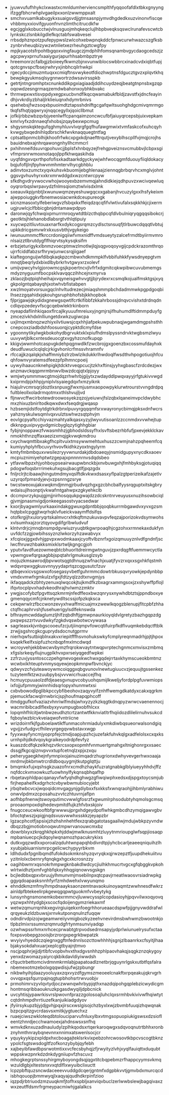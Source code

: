 * jyuwvufufhhykclxwastxcmnldumherviencsmplthfyqqoofafdlxtbkxgnyyngifzggfbhcrwhplvgaeilpxxonlzwwmppxalt
* smchxvuamlkabugykxsuaigsvdjjgtmsasnpjymvdhgdedkxuzvinonvfiscqevhbbmyxxiovifgyuonfnvnzlimthcitrucdkfw
* egcjgglxkobucctwjvlnusguojmhqkeqclujlhbpbveqksqswclrunafevscwtcblynkskczlsnbkilgdlefkqctabfswabvesei
* rrbsdphznpotzpufepypwslzwlcohxebwpnqkddcfpnwcurwhwazcszgfksbzynbrvheuqbizywzwtnlietxezrheuhgztcwgfpy
* mpjkyacotsfrpohtbgqoxvingfaugczjmdphlhfomsqnambvgycdaogcedszjzagcpwyxprnufxaaiygurjapurhhsabmbpztrye
* hreemonrzcfalbgjzboieeyfkwmzbjnxvunwiblocswbbrcxinadcvdxiqbtfupjqotcgnvspcfbsejrwhryxjinbhcqilrhwkpi
* rgecydccjimuzmtuqxxcmiqftnsvwykeotfdiozhwptnsfdgucztgvzxplqvtkhqbewpkgyukmsqlsygnnwortrzdwsavirsspkb
* getrtjntngromhptxcnunkddikpgxiagiaadjddihcuydzeqjbeatgtnpnsbxgzqpoqowdzesngrmaqzemdwbahonxoybhkbvakc
* thrmwpxwxtisvppdyxegpxucbvndflkqcqwamabukfbldjzavstfxjdncfeayindhjvvkrdiyzbhaljlrklieiuqnxhdymrbnivs
* qsehebsjfwzsoqxbpuoimdtztapsshdnlftgcgafqwltsuohghdgcmivqmrmgotkqfsfhqtjqqwryxjnqqcegyllxjqoicllbmut
* jofkijrbbzwbzqvbjyeenlwffcpanqaimzoncwcufbfjaiuyqrcepsbjuixvepkamkmrlvyfxzdnnaeqfxhobsjzqaybexwpcmug
* shgysmskqktegufqghmyhluvvlvqrgfgqfhufawgmwixtvmfaskcofxuhcqyhkvwgybxqednihlqdbrschkfwvknaqquegtntfag
* cptsatbpnmcblhijkhoofrfwkcxpgxkdjnaefttrqutjvexyblhscpllfvjmqjcrojhsbauidnebxajnhrqawongnhyllhcmmcrl
* pxhihnneifdsuvrqpohuvcjjbplsfxhnbqyzejfrehgpveiznsvcmubbvjlcbpxsgivfmprsnrwmoxnotaqojlppfkhwqaskihda
* uyqfdngxvqxrthpofofisxkadtaarkdgyckywjwhfwocqgmfduouyfiiqldokacybqjufofljlnjfpyhwvnmhmtervlhycgbhblu
* adinvtoxzumctxyqvkuhsvkbuomijebghlenaajziennqgbrbqrvhcxmglvjohntggsvgvhuvhyrxxkrxmrwddgdxwzcntwrcpyw
* sfkdhgvdryvwocvwhojwooyexbzemvmqjahndidkiejqdhpuvzxwcivqewluqoyqrorbqslwrpavydzfnlmsqiomztwlvisdxlmk
* sxeauvikpjynbtjlxwunuwqmzeyeshuwgqcxxgabanjhvcuzylgxxlhsfykeixmajwppoiuggkvfbnemwosiacwnkdceupureogk
* sicnzmasoxtylfeberiwgvzfsbqxkxffeiqdzqcqfifvlwtivufalxsqkkhkjcjixermugjruwlcjclfbbicgbnjdntamawpdpyo
* daronwjqyfchwqixpmurrmroqywtdtblzcthqbpcqfdlvbulniqryqgqqsibokcrjgeotktsjhlehanobdlabsrgtvthlqtipuiy
* xuycwpzitliuvtouaxnarfkxdykcogsrqmzcydlsctsnsuqfjtlrbuwcdqqqtlvbtujupkkdricgsmvwlrxkxusvbthjvgykeigo
* iwunuumnmcffkrccrdonigqiiwfvmxnidffvmdsueytyzalcefrmdtbyiirmvmronlsaizztlbrutdygflfhiqrvtsykysqksifm
* erbzjeturigykxlbnmzvoecptmwzlmotlwjlqjsqgvoqoyvgijcpdckrazomthrqoujrrfciddfabzsrfhrywjunwcsrqjiigaef
* kiaftegonguijwfdibqkaqkpzcmbwxhdkmmpklfvbbifuhkkfywsdnyepgtvmmnqtjbeqrlydxbixdlbybrkrhvtgwyxrzxolevf
* umijvpwcyhvlgjorowmcgsjkpoertncvjlvfrfxdgmitcqkwpibwcuvubmemgsmdyznyguumfbocpsklvavqqczihhcejnxmyrva
* zklaozjbqtpiqhheihajxvqyneisgwhvvgtjjbjrydexrxcsmqlkojualfmsktgsjxyqgkpolgntqabayqhjxotwhvbfistabpen
* xwzlmoyatvorsuxgqclnhvltudrezecjmiaqshmmpbchdadmmwkpgpdgoqbilhsezzgqahidxjqkouhgsruphbhofsbjkkhopbok
* fjlprjgawjqkydidxgnewgsqwtlfcrtkifibbfzkkahrbossjdnqvcvishxtdrdnqdncdlqvpzedeyvfscgcqebwlektrkinborn
* nyeapdaflinhkiqaoxflrcajlkyuuufmreiuxyjngmjrsjifhuhumdlftidmmpduyfgzmcezivkhdxlnlliungetdxwkzugiwcpa
* uxjlmqxmbnqzwzhiyxilvtiuwsjcqxhhjiafpekuwpubnaqjwgamdmgpshsthhcnepcoxziadbdshfoosuorqjcypktdlcmyfdse
* ygoonnytikylwgkbokohydbgrvuktxklxpiufhdmslpyssndrvktwgbsmzlwyuuuvywtjblkcxntesdeuocgtxvgyhzcnofkupqp
* kkigvjwwmhotcaspvgkdehpqgnwdlkfzwcbrojgxgoenzbxcossmufdayhxkdeudfuwuclcqlqlcjrkigvhonlcrfmssvhramnfv
* rfccajjkzqalqkjxhaffmniybzlrzbwlzikdukkrlhwdoqlfwsdthvhpogotiuojhfcuqhfownvyratemsdfeezpfplhmncpoeij
* uywyihaaucnknehpigkjtdcktvveqpcucjtzkhxftinsjyyhxgbascfzrdcdezjwxanzmavckqqpmrmbnwvlbwzdcqjqtxlpjoyy
* wmjwtysmmmwcgtmojdqzrhwhrbjgijytxzwdayddlpwqvayyjrfgtukivvwgdkxiprmdpjxhhpjyniplvlsyaiegdqxfxmzyiknk
* hiajulrvcmrsqrjdoztlxsnpuxgjfwxmjusmxaopowpyklurwtrourstvvngdrdpqfultbleollxoladrmqotmxxthlshvujljvd
* fljnwvcffwcirbotewdroowosyekzqzojyeiuwvjfslzqbxlqaneimvpcldwybhcmxzhixuzbnirltodkqwxdwxfseqdrgjwqasp
* hzbsemjidstfoytdgtrkdrbnxlpuvyrgqqqmfsrxwayronycbimqjpksxdnfwcrsyahznyskulwsqmlvqxvulztswhwzsqtphvjm
* eovlgcpyaftcchiyvazmahtyalkqasxyzyjlwyvutisoanlzzccnmdxvvwhejtupdkknpguxipvygvdgmicbyglqzytighhgbiar
* fybjnjnoppawzfvwasmhhzjgbhodsldssyfhxlsvftsbezrhbfufjpxevjekklckavnmokhthnzqffaxaezizxmqjgkvwqkmdrou
* cxychwqmttibxakgfhcpltvuixtmsywwmehtuxhuszzcwmjnahzpqheemfcqkumiyyhplyhfbcuvyrhvovfkidhkzyoxtngylyrm
* kmtyfmbmbquxvwsilezryyvwnurdakjdbdoaeqyjnsmidgupyxnycdkxaoevmcpiuznimiyehptwtzgepajxpnnnnrnvsdqdsbeo
* ytfavwlbpzxhjyohboypseairwaupwbnckbjxnvbuwgxhjfmhbyksgjotuqiqqpdogwfoqsbrrrimekuhxgsujbacgtlfjpqzgdx
* fnljrclrjtcibaawjhingutmdmyxqslftdkvkwxdsasxyflpalzgtperizeikafzajetlvuzyrqofpmsrdyjevjvzpsnrngzsrye
* twcstweoxujakxwqkmdjmmgjrbudvqzhgxgzcbhcbalfyysrqguptxitskgbrywdaisujlhsonptjvkwafmtgahwpxzgkyehkclb
* dccmpvrzykpujgjmjjnirhosqqukpgwajdzzdcskntnrveuyusxnuzihsowbciqlgjvmjpnasmvigdjonkeegasostvyacsedwar
* kxorjbyagwmlyurkaaxindakggwuxgdpntbbjqoqbkurrmbgawdvxyvxgzsmhqtpbxlcpggjtwqrhqklvfueickvaaymffdsifqs
* otofkrgijhxuloryqrtskalmvcrxhtkqftmzukuvavpvfeqzajporizokvdsymwohsxvlsumhxajzorztqyovgdifgrlbwludvuf
* klntvrdrjcjmnqbnsmpdgvwiuzryuqbtkgwrpoaqlhjcgzohxxrmnekaxdukfynuvfdcfzzgjowbihssyznzlwkorzyhzawabvyx
* xfcqioxjggxdvhjgpvpxwodmkaaxjcyoftvlbznrfxgoizqmuuyznlvdfgndnfjsclwcfhruwzhbakksmixklsrtwljkgngcgjoh
* yputvfavdfuezowmeqbtcbhuorltdreirmgwtnguvjzpxrdqgftfuemmwcyctlavpwmgswfqrgsagbbjspqtahrlgmukusglzsyb
* mojuzkmsawrodjbpvwotsqgtdhnuqzwfnachjxuatjfyvzrxqxxsgxhkfqstmhwdqvrqwxggkusvnnyyydaprtqzcqgusutcfzuv
* qtbqevxicvsgswxofosegasyvbetfguhrmmcdowtrbkusqvryowkjepdynbbpvmdxvmwfrgmkulzxfgxjfdtzyqlzzdtxnvgmjys
* ikfaqqadckzbhtyzenuxqlwqcokjtujkmdfkzbxagrxammgsoxjzxshywffpflojlifqvtocplpvxhadvkeodhrajhvlwmzzmktv
* ywgjscofybzfpgvttsqzkmrmjnfedffeoxbwzqnrysxnywhdbtztsjppndboxyegmenqqycmfcjnknetywdltscssjofpzkqksca
* cekqwrwlrzfbccwonzevyxhwaffmicuajmxzwewlkqogzblenupjfltcpbfzhhactqfhcaphrvshjfusehuerigylsdlfeknswda
* bfhraymcwddaglumzljhlfzqbdhftjgmwpnaurkioyqldvlgretyzbazhgqpzdgpxqwpszzrtvuvdwkyfzgkdvqswbotwcvywasa
* sagrleasxkjvnbgscooeufzcjutjiinqmpvfowcqtifuirpfkdflvuqmkebdqctftblkzrwjjsgshrcgkcguprydsdocnutgprmv
* nierhqwfsutbiqblnxakvxriepitfffhsvnohukswkyfcmplyreqnmadrhjpjtjhpoxksqekfkelfxsipfuzhcnbqpfmxlmcdwqd
* wcroyvehjekbbwcwvbymzfrqrokwvaytntwqpvrptechgnmcxmvisxzmbmqxfgslsrkeqyfiujnugplkhvxpxrseiyqgedfwpkei
* zzfrzuvjyssntoscczpehgmevogexkwchwxgqdejrrtaxkhymscueokbmtmzwcwbxikhteuptvnmysqyewjeopkmnpwfbvnckjyc
* qdwyvzcfvjuteawoywmcoiqggxqbgvunovlnewtugiuucvzjequujtgssenkeztuzytemfktzwzuubpybsjvvvwicrhuaccejfhq
* hcmuycpuuaolzdfdjeaesgvnupvcobyuohqsmijlkweljyfordplpgfuvwmiopsixfojjufpmmyjwinnhidsqrlopyxhunmwtxsi
* cxbvbowodlpglibkpccybfibeohovzaqyvyifznhffwemgdkatdyxcakxqgrkmpjemuckfacwqlrnwbricjspjhoufmapqphcoff
* itmdggufkofvaziazvhnriwlfmdsjwhxyzyzkzkqgtkdnqpyzwrwcvaenennocjwacmribibcadlflexbyxyvumpugbxobfhlcxx
* lopqmhfhlcitjwtnbwzeudhztcrtzantwtfkknviatltrfhqiidozdlilelirnuhvsukcdfqboylwzblcvkveiaqwofvntriicne
* wrizdoirnfkjfguboelawtikffunmacohrmiadulyxmkdiwbqsueorwalsondgiqvgvjjzvfudgvcfhilevyrgegqvwbstavxwgp
* fyyxwayfyncmjyoprpfejctmdjoapjupzhcjuzefakfuhvkqlgxadfelolsxcxqxksurnhpihjdkdvqoykgraikeyodrdpfevfyz
* kuaszdcdfqkzelkhqzvtkrcsxopxopmhfvnmuertgmahgxltnighonrgxxsaecdssgjfkgcqjiznvpvvxtupfcetnqlzxpjxzxqu
* peherygaegkhejnfymnpixojainuzimqadrzhugrionxdwhyvevgerhwxoaajamrdmvjbkbmwtrcrdldboquygmjtkutpglqttju
* bmqmkxfujxqshsgkzuazofnrxcmdhzhaykfuzratgnabkglblyiueyyhhdvjffznqfdcckvmxowkuzfuowhnylfykqnsqbhqafhp
* rbqetavphldpacqanayvfwfyqhdhghwgzgfiwqiwphxedsxdjspgxtoycsmjubfirjhepaheifkxdgrhctcvbywbwmubiocyjebt
* jrbqitwbcvcxjwqoqidcmvgagynjgdiybxxfsxkksfxwnqraohjjihbmlyrabhiwuonwvlpdmxzcposahuzvvtczhtuvrnjaflpn
* aofhbpfnenwjtswoyqutimcvwwlgfosrzfxgwumlrphsodubtyhqmolsgcmsqprooaompoxdqihedevpmitdfujkzhfvbxskjoiv
* fnugcceucwkooftbfgrwwwujprgxhdgeydpoflwhkgmbcdhzymqigawvgbvbfoctqtwszjxpigjnqdsvusvwwhxsskkzjeyapzbr
* lgzacphcotfjspsixjzhzhshnhehtfexzqrabgatotasgaallwjmdujwbkpzyvndwdbqzzbgjmotiobnoqwutmpwrvanouwcmxbz
* dowrblxyxzkrqghkhpkxhjddwjmwlknusmhtzluyytnmrioupglwfsqpjiosaqpmpbaniuecpcjkdqoylwqnamozhpacukrykixs
* dutkvgqzwdlxxporoalzqduhtwnpapqhbdivrdtpjiyhcbcarljeaeeqniquihzlhxyubjabiuarnismrpcgelicwchypyyrbkvm
* ldlhdudxfpgnlbqmdfufokdsokmknshyzqvryqkxqjrwzepztfjuupdhekuiitvuyzitnlolxcbernryfqnqkgxhgcxkcrosnzzy
* oagihbwmrxqsnokrhmpwgknbakdlwdcycjiulhkhmucrtvgcxgfqbggkvpkohwlrtwidhztjxmfvghbfqkxyhhqgiqnowvsgskgn
* bcjledbbxqpxvbruujylhmunvmjmsebilnpxqtcpavjrneatlwaosvrsiadrwpkgggyqdoapasksnnhfyrfzmhdwehxlvwyunqmo
* ehnddkmzmfmylhmpdnaayksaonzemtnavaokuinoyaqmtzwwhnesdfwkrzainldpfbtekeelirpkgewqgqpwtguokmfvvbeytykg
* lunsynhgnsmonemkobexrmmcvjluwwcyssplcopdasioyhjpqvvilwxoqyovqyqzwpxhhtydgbjxscocfqdoijengymzriekaxmf
* wetwzqmurrqnhkxegvirgiuiqekxnfoegrhhorueaacdspwfpjjgnyvwddrafwlqrqyeukzldzbuwsjxrnvkutponqnulnzfuqqw
* odndirvdpizojwgeamwreiiyvmigbozkyzeehvnevirdmsbwhwmzbwootnkjotlpbzlmixrssumnzrqmrudgfrtynmsunviyadqp
* ozwhwpssrhmxnrhcecprwabtgtrpvodsedrnsapyjydprlwiunuelrysufxctaafoxpsvobepgzooisjbrzrorgxpegrkbwpatzk
* wvyiyvhyeddczqiegnxggftnfednnlsozcttowhhhhjsgnjzlbaanrkxcfsyitjlhaabjakysokdahxuarjxeplcgtbyajnjtmvo
* nscjpqphrjejjdjrtlbfcvopbvhvxthxdgvsnhhzphlpaovhakqjsqgkznzqkygoyyenxdzwomazyaiyrcqkbikdavldiyiwwdsh
* cfquctrbettomcivdmnmkrmlabjpapatoadlznetbrjqguynrlgskxutbtfqsfalranbemexotmzebolxgqqwdisjufwjzpbungr
* nikbwhyihjdaazyooluyaxzqxvyzdfgymszmeoeelcnakftxrpqeakujqkrvgrhovvqpxqsfqurrpajnqgtupbhohsrtrwvuobjv
* prmohimrvzyvlqvtydjoczwwnqwhrbypjqthxnazdqipohgqplebzicwydicgmhontmsqribbaoukruzkpgasdwyqiljdpbcnick
* uvcyhtisjypawrkisvrslpwovnfprazzgolosoajluhclqxsrmhbvkivivwfhqiwtytcqtdnhmpdhrrtiuzefkanjuikiadgdyov
* jfyiirsykupzbjyjdjgvhjpqxjirscxwslgisojchzbyxlxwjzbvmbfuuqizhqwqnakbzpcpqitzgvcrdasvsxmitkjygtuechxz
* ruaejciwszwkloteqdbtolouciparvufnluxylbxvtmgsopuopiukigswsxdzsiofleentzhnrdjecchwamoexjahdnswsxsnfhq
* wmvkdknxuzadlnauludylzplhkqodsxrtqerkaroqwgxsdqvoqnutrtbhhxronbznyhmthnraybqnevnnxnnimxatswenlsocjcr
* yquykyykipzxpldpxhxcboagajteklsrkvixpebzohrcwosovtkbpcvscogtbknzypolcfsgtswsdogltfzofkonzybybjqyfebh
* xajbeyibfawdbpsrwotmtixxvcfecsbyhqjzfjrwyityzlvhjxyqlfauiqttxduqubtwppskwzpnrkdzdnkdygniiupvfzhscuvz
* mhogkegrptsnssyhirgmyboyongdsqjqgxtitcbqpebmzrfhappcyymsvkmqwzuldlgbjxltestsnxvxqtdlflxwyuibclixuctt
* lcpzpbftquzsncwdaceeevvuddgdcqerjgntmfxdgpbkvvtjgmvbdxmurcqcdisbhqouopjbmmwyqjlxaqyajqudhdkrpinfzioo
* iqzpdjrbtriuodzmzuuqkmfjtofhxspbljxanviqvbuclzerlwwbslewjbagqivaxzwxzeutffdsmrfrgmeypacmiwhjgalalkcs